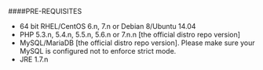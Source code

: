 ####PRE-REQUISITES
* 64 bit RHEL/CentOS 6.n, 7.n or Debian 8/Ubuntu 14.04
* PHP 5.3.n, 5.4.n, 5.5.n, 5.6.n or 7.n.n [the official distro repo version]
* MySQL/MariaDB [the official distro repo version]. Please make sure your MySQL is configured not to enforce strict mode.
* JRE 1.7.n
